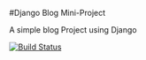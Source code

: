 #Django Blog Mini-Project

A simple blog Project using Django

[![Build Status](https://travis-ci.com/mickh14/django-blog.svg?branch=master)](https://travis-ci.com/mickh14/django-blog)